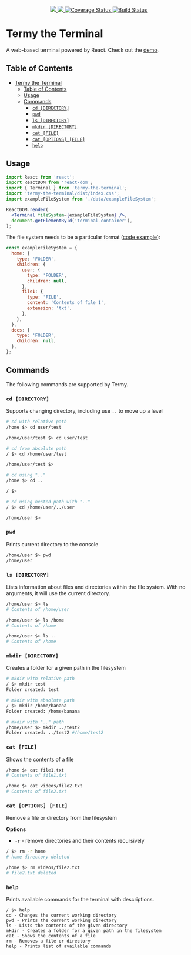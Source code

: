 <div align="center">
  <!-- Commitizen -->
  <a href="http://commitizen.github.io/cz-cli/v" title="Commitizen">
    <img src="https://img.shields.io/badge/commitizen-friendly-brightgreen.svg"/>
  </a>

  <!-- Prettier -->
  <a href="https://github.com/prettier/prettie" title="Prettier">
    <img src="https://img.shields.io/badge/code_style-prettier-ff69b4.svg?style=flat-square"/>
  </a>

  <!-- Coveralls -->
  <a href='https://coveralls.io/github/ctaylo21/termy-the-terminal?branch=master'>
    <img src='https://coveralls.io/repos/github/ctaylo21/termy-the-terminal/badge.svg?branch=master' alt='Coverage Status' />
  </a>

  <!-- Travis -->
  <a href='https://travis-ci.com/ctaylo21/termy-the-terminal/'>
    <img src='https://travis-ci.com/ctaylo21/termy-the-terminal.svg?branch=master' alt='Build Status' />
  </a>
</div>

# Termy the Terminal

A web-based terminal powered by React. Check out the [demo](https://ctaylo21.github.io/termy-the-terminal/).

## Table of Contents

- [Termy the Terminal](#termy-the-terminal)
  - [Table of Contents](#table-of-contents)
  - [Usage](#usage)
  - [Commands](#commands)
    - [`cd [DIRECTORY]`](#cd-directory)
    - [`pwd`](#pwd)
    - [`ls [DIRECTORY]`](#ls-directory)
    - [`mkdir [DIRECTORY]`](#mkdir-directory)
    - [`cat [FILE]`](#cat-file)
    - [`cat [OPTIONS] [FILE]`](#cat-options-file)
    - [`help`](#help)

## Usage

```jsx
import React from 'react';
import ReactDOM from 'react-dom';
import { Terminal } from 'termy-the-terminal';
import 'termy-the-terminal/dist/index.css';
import exampleFileSystem from './data/exampleFileSystem';

ReactDOM.render(
  <Terminal fileSystem={exampleFileSystem} />,
  document.getElementById('terminal-container'),
);
```

The file system needs to be a particular format ([code example](src/data/exampleFileSystem.ts)):

```javascript
const exampleFileSystem = {
  home: {
    type: 'FOLDER',
    children: {
      user: {
        type: 'FOLDER',
        children: null,
      },
      file1: {
        type: 'FILE',
        content: 'Contents of file 1',
        extension: 'txt',
      },
    },
  },
  docs: {
    type: 'FOLDER',
    children: null,
  },
};
```

## Commands

The following commands are supported by Termy.

### `cd [DIRECTORY]`

Supports changing directory, including use `..` to move up a level

```bash
# cd with relative path
/home $> cd user/test

/home/user/test $> cd user/test

# cd from absolute path
/ $> cd /home/user/test

/home/user/test $>

# cd using ".."
/home $> cd ..

/ $>

# cd using nested path with ".."
/ $> cd /home/user/../user

/home/user $>
```

### `pwd`

Prints current directory to the console

```bash
/home/user $> pwd
/home/user
```

### `ls [DIRECTORY]`

Lists information about files and directories within the file system. With no arguments,
it will use the current directory.

```bash
/home/user $> ls
# Contents of /home/user

/home/user $> ls /home
# Contents of /home

/home/user $> ls ..
# Contents of /home
```

### `mkdir [DIRECTORY]`

Creates a folder for a given path in the filesystem

```bash
# mkdir with relative path
/ $> mkdir test
Folder created: test

# mkdir with absolute path
/ $> mkdir /home/banana
Folder created: /home/banana

# mkdir with ".." path
/home/user $> mkdir ../test2
Folder created: ../test2 #/home/test2
```

### `cat [FILE]`

Shows the contents of a file

```bash
/home $> cat file1.txt
# Contents of file1.txt

/home $> cat videos/file2.txt
# Contents of file2.txt
```

### `cat [OPTIONS] [FILE]`

Remove a file or directory from the filesystem

**Options**

- `-r` - remove directories and their contents recursively

```bash
/ $> rm -r home
# home directory deleted

/home $> rm videos/file2.txt
# file2.txt deleted
```

### `help`

Prints available commands for the terminal with descriptions.

```
/ $> help
cd - Changes the current working directory
pwd - Prints the current working directory
ls - Lists the contents of the given directory
mkdir - Creates a folder for a given path in the filesystem
cat - Shows the contents of a file
rm - Removes a file or directory
help - Prints list of available commands
```
